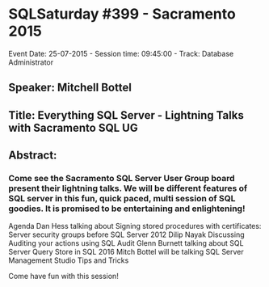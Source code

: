 # SQLSaturday #399 - Sacramento 2015
Event Date: 25-07-2015 - Session time: 09:45:00 - Track: Database Administrator
## Speaker: Mitchell Bottel
## Title: Everything SQL Server - Lightning Talks with Sacramento SQL UG
## Abstract:
### Come see the Sacramento SQL Server User Group board present their lightning talks. We will be different features of SQL server in this fun, quick paced, multi session of SQL goodies. It is promised to be entertaining and enlightening!
Agenda
Dan Hess talking about Signing stored procedures with certificates: Server security groups before SQL Server 2012
Dilip Nayak Discussing Auditing your actions using SQL Audit
Glenn Burnett talking about SQL Server Query Store in SQL 2016
Mitch Bottel will be talking SQL Server Management Studio Tips and Tricks

Come have fun with this session!
